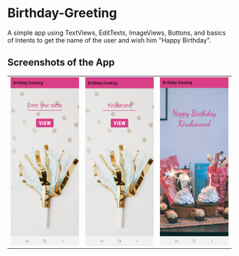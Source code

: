 # Birthday-Greeting
A simple app using TextViews, EditTexts, ImageViews, Buttons, and basics of Intents to get the name of the user and wish him "Happy Birthday".

## Screenshots of the App
<table>
  <tr>
    <td> <img src = "screenshots/birthday_greeting_1.jpg" height="380" width="210"> </td>
    <td> <img src = "screenshots/birthday_greeting_2.jpg" height="380" width="210"> </td>
    <td> <img src = "screenshots/birthday_greeting_3.jpg" height="380" width="210"> </td>
  </tr>
</table>
